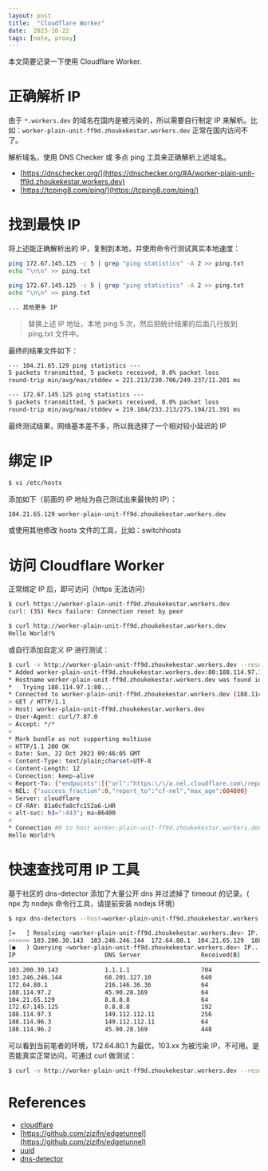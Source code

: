 ```yaml
---
layout: post
title:  "Cloudflare Worker"
date:  2023-10-22
tags: [note, proxy]
---
```


  本文简要记录一下使用 Cloudflare Worker.


# 正确解析 IP

  由于 `*.workers.dev` 的域名在国内是被污染的，所以需要自行制定 IP 来解析。比如：`worker-plain-unit-ff9d.zhoukekestar.workers.dev` 正常在国内访问不了。

  解析域名，使用 DNS Checker 或 多点 ping 工具来正确解析上述域名。

* [https://dnschecker.org/](https://dnschecker.org/#A/worker-plain-unit-ff9d.zhoukekestar.workers.dev)
* [https://tcping8.com/ping/](https://tcping8.com/ping/)


# 找到最快 IP

  将上述能正确解析出的 IP，复制到本地，并使用命令行测试真实本地速度：

```bash
ping 172.67.145.125 -c 5 | grep "ping statistics" -A 2 >> ping.txt
echo "\n\n" >> ping.txt

ping 172.67.145.125 -c 5 | grep "ping statistics" -A 2 >> ping.txt
echo "\n\n" >> ping.txt

... 其他更多 IP
```

> 替换上述 IP 地址，本地 ping 5 次，然后把统计结果的后面几行放到 ping.txt 文件中。

最终的结果文件如下：

```txt
--- 104.21.65.129 ping statistics ---
5 packets transmitted, 5 packets received, 0.0% packet loss
round-trip min/avg/max/stddev = 221.213/230.706/249.237/11.201 ms

--- 172.67.145.125 ping statistics ---
5 packets transmitted, 5 packets received, 0.0% packet loss
round-trip min/avg/max/stddev = 219.184/233.213/275.194/21.391 ms
```

  最终测试结果，网络基本差不多，所以我选择了一个相对较小延迟的 IP


# 绑定 IP

```bash
$ vi /etc/hosts
```

  添加如下（前面的 IP 地址为自己测试出来最快的 IP）：

```bash
104.21.65.129 worker-plain-unit-ff9d.zhoukekestar.workers.dev
```

  或使用其他修改 hosts 文件的工具，比如：switchhosts

# 访问 Cloudflare Worker

  正常绑定 IP 后，即可访问（https 无法访问）

```bash
$ curl https://worker-plain-unit-ff9d.zhoukekestar.workers.dev
curl: (35) Recv failure: Connection reset by peer

$ curl http://worker-plain-unit-ff9d.zhoukekestar.workers.dev
Hello World!%
```

  或自行添加自定义 IP 进行测试：

```bash
$ curl -v http://worker-plain-unit-ff9d.zhoukekestar.workers.dev --resolve worker-plain-unit-ff9d.zhoukekestar.workers.dev:80:188.114.97.1
* Added worker-plain-unit-ff9d.zhoukekestar.workers.dev:80:188.114.97.1 to DNS cache
* Hostname worker-plain-unit-ff9d.zhoukekestar.workers.dev was found in DNS cache
*   Trying 188.114.97.1:80...
* Connected to worker-plain-unit-ff9d.zhoukekestar.workers.dev (188.114.97.1) port 80 (#0)
> GET / HTTP/1.1
> Host: worker-plain-unit-ff9d.zhoukekestar.workers.dev
> User-Agent: curl/7.87.0
> Accept: */*
>
* Mark bundle as not supporting multiuse
< HTTP/1.1 200 OK
< Date: Sun, 22 Oct 2023 09:46:05 GMT
< Content-Type: text/plain;charset=UTF-8
< Content-Length: 12
< Connection: keep-alive
< Report-To: {"endpoints":[{"url":"https:\/\/a.nel.cloudflare.com\/report\/v3?s=fBxJFdvmCcFVs6rtq%2BV69NsR7j7lRXtuD8qO1iMI4hjyX9LOx6EGLTCm42aACYQhJiMMUYLFbMBoqgm69oCF9LyHiJ2a68H1DvSxth1B0IcGWL4V6ByAgVfmiMM7HrS58Nn%2B49uR9JWEPX5dTW%2FwjlJ6zYxEMfh%2B6GEKtw533Fk%2F%2Fg%3D%3D"}],"group":"cf-nel","max_age":604800}
< NEL: {"success_fraction":0,"report_to":"cf-nel","max_age":604800}
< Server: cloudflare
< CF-RAY: 81a0cfa8cfc152a6-LHR
< alt-svc: h3=":443"; ma=86400
<
* Connection #0 to host worker-plain-unit-ff9d.zhoukekestar.workers.dev left intact
Hello World!%
```


# 快速查找可用 IP 工具

  基于社区的 dns-detector 添加了大量公开 dns 并过滤掉了 timeout 的记录。( npx 为 nodejs 命令行工具，请提前安装 nodejs 环境）
  
```sh
$ npx dns-detectors --host=worker-plain-unit-ff9d.zhoukekestar.workers.dev

[=   ] Resolving <worker-plain-unit-ff9d.zhoukekestar.workers.dev> IP...          
>>>>>> 103.200.30.143  103.246.246.144  172.64.80.1  104.21.65.129  188.114.96.2  188.114.97.2  172.67.145.125  
(●   ) Querying <worker-plain-unit-ff9d.zhoukekestar.workers.dev> IP...
IP                         DNS Server                 Received(B)                Time(ms)                   Latency                    
───────────────────────────────────────────────────────────────────────────────────────────────────────────────────────────────────────
103.200.30.143             1.1.1.1                    704                        52.793                     |||||                      
103.246.246.144            68.201.127.10              640                        70.118                     |||||||                    
172.64.80.1                216.146.36.36              64                         178.155                    ||||||||||||||||||         
188.114.97.2               45.90.28.169               64                         323.056                    |||||||||||||||||||||||||||
104.21.65.129              8.8.8.8                    64                         327.355                    |||||||||||||||||||||||||||
172.67.145.125             8.8.8.8                    192                        328.138                    |||||||||||||||||||||||||||
188.114.97.3               149.112.112.11             256                        329.660                    |||||||||||||||||||||||||||
188.114.96.3               149.112.112.11             64                         332.251                    |||||||||||||||||||||||||||
188.114.96.2               45.90.28.169               448                        343.618                    |||||||||||||||||||||||||||
```

  可以看到当前笔者的环境，172.64.80.1 为最优，103.xx 为被污染 IP，不可用。是否能真实正常访问，可通过 curl 做测试：

```sh
$ curl -v http://worker-plain-unit-ff9d.zhoukekestar.workers.dev --resolve worker-plain-unit-ff9d.zhoukekestar.workers.dev:80:172.64.80.1
```


# References

* [cloudflare](https://dash.cloudflare.com/)
* [https://github.com/zizifn/edgetunnel](https://github.com/zizifn/edgetunnel)
* [uuid](https://www.uuid.online/)
* [dns-detector](https://github.com/zhoukekestar/dns-detector)
